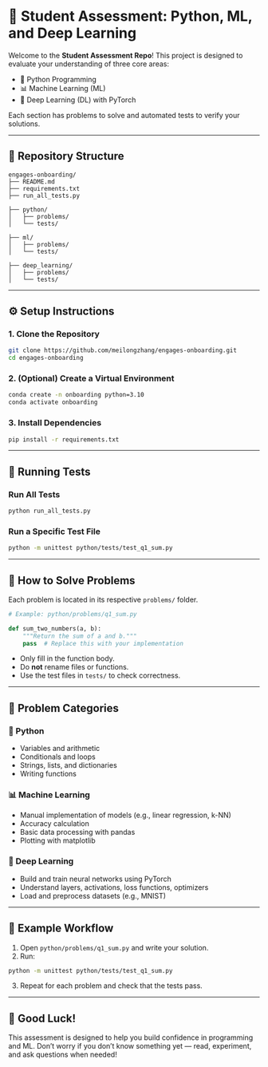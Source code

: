 # 🧠 Student Assessment: Python, ML, and Deep Learning

Welcome to the **Student Assessment Repo**! This project is designed to evaluate your understanding of three core areas:

- 🐍 Python Programming  
- 📊 Machine Learning (ML)  
- 🧠 Deep Learning (DL) with PyTorch  

Each section has problems to solve and automated tests to verify your solutions.

---

## 📁 Repository Structure

```
engages-onboarding/  
├── README.md  
├── requirements.txt  
├── run_all_tests.py

├── python/  
│   ├── problems/  
│   └── tests/

├── ml/  
│   ├── problems/  
│   └── tests/

├── deep_learning/  
│   ├── problems/  
│   └── tests/
```

---

## ⚙️ Setup Instructions

### 1. Clone the Repository

```bash
git clone https://github.com/meilongzhang/engages-onboarding.git
cd engages-onboarding
```

### 2. (Optional) Create a Virtual Environment

```bash
conda create -n onboarding python=3.10
conda activate onboarding
```

### 3. Install Dependencies

```bash
pip install -r requirements.txt
```

---

## 🚀 Running Tests

### Run All Tests

```bash
python run_all_tests.py
```

### Run a Specific Test File

```bash
python -m unittest python/tests/test_q1_sum.py
```

---

## 📝 How to Solve Problems

Each problem is located in its respective `problems/` folder.

```python
# Example: python/problems/q1_sum.py

def sum_two_numbers(a, b):
    """Return the sum of a and b."""
    pass  # Replace this with your implementation
```

- Only fill in the function body.
- Do **not** rename files or functions.
- Use the test files in `tests/` to check correctness.

---

## 🧠 Problem Categories

### 🐍 Python
- Variables and arithmetic
- Conditionals and loops
- Strings, lists, and dictionaries
- Writing functions

### 📊 Machine Learning
- Manual implementation of models (e.g., linear regression, k-NN)
- Accuracy calculation
- Basic data processing with pandas
- Plotting with matplotlib

### 🧠 Deep Learning
- Build and train neural networks using PyTorch
- Understand layers, activations, loss functions, optimizers
- Load and preprocess datasets (e.g., MNIST)

---

## 🧪 Example Workflow

1. Open `python/problems/q1_sum.py` and write your solution.
2. Run:

```bash
python -m unittest python/tests/test_q1_sum.py
```

3. Repeat for each problem and check that the tests pass.

---

## 🙌 Good Luck!

This assessment is designed to help you build confidence in programming and ML. Don’t worry if you don’t know something yet — read, experiment, and ask questions when needed!
